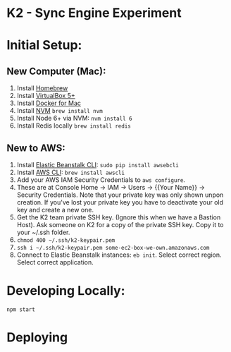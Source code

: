 # K2 - Sync Engine Experiment

# Initial Setup:

## New Computer (Mac):

1. Install [Homebrew](http://brew.sh/)
2. Install [VirtualBox 5+](https://www.virtualbox.org/wiki/Downloads)
3. Install [Docker for Mac](https://docs.docker.com/docker-for-mac/)
4. Install [NVM](https://github.com/creationix/nvm) `brew install nvm`
5. Install Node 6+ via NVM: `nvm install 6`
6. Install Redis locally `brew install redis`

## New to AWS:

1. Install [Elastic Beanstalk CLI](http://docs.aws.amazon.com/elasticbeanstalk/latest/dg/eb-cli3-install.html#eb-cli3-install-osx): `sudo pip install awsebcli`
2. Install [AWS CLI](https://aws.amazon.com/cli/): `brew install awscli`
  1. Add your AWS IAM Security Credentials to `aws configure`.
  1. These are at Console Home -> IAM -> Users -> {{Your Name}} -> Security
     Credentials. Note that your private key was only shown unpon creation. If
     you've lost your private key you have to deactivate your old key and
     create a new one.
3. Get the K2 team private SSH key. (Ignore this when we have a Bastion Host). Ask someone on K2 for a copy of the private SSH key. Copy it to your ~/.ssh folder.
  1. `chmod 400 ~/.ssh/k2-keypair.pem`
  1. `ssh i ~/.ssh/k2-keypair.pem some-ec2-box-we-own.amazonaws.com`
4. Connect to Elastic Beanstalk instances: `eb init`. Select correct region. Select correct application.

# Developing Locally:

```
npm start
```

# Deploying
